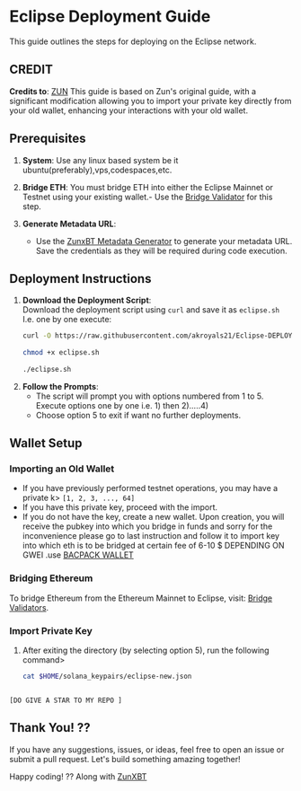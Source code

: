 # Eclipse Deployment Guide

This guide outlines the steps for deploying on the Eclipse network.

## CREDIT

**Credits to**:  [ZUN](x.com/Zunxbt) This guide is based on Zun's original guide, with a significant modification allowing you to import your private key directly from your old wallet, enhancing your interactions with your old wallet.

## Prerequisites

1. **System**: Use any linux based system be it ubuntu(preferably),vps,codespaces,etc.

2. **Bridge ETH**: You must bridge ETH into either the Eclipse Mainnet or Testnet using your existing wallet.- Use the [Bridge Validator](https://bridge.validators.wtf/) for this step.

3. **Generate Metadata URL**:
   - Use the [ZunxBT Metadata Generator](https://zunxbt.github.io/Eclipse/) to generate your metadata URL. Save the credentials as they will be required during code execution.

## Deployment Instructions

1. **Download the Deployment Script**:  
   Download the deployment script using `curl` and save it as `eclipse.sh` I.e. one by one execute:
   ```bash
   curl -O https://raw.githubusercontent.com/akroyals21/Eclipse-DEPLOY/refs/heads/main/eclipse.sh
    
   chmod +x eclipse.sh
    
   ./eclipse.sh

2. **Follow the Prompts**:
   - The script will prompt you with options numbered from 1 to 5. Execute options one by one i.e. 1) then 2).....4)
   - Choose option 5 to exit if want no further deployments.
## Wallet Setup
### Importing an Old Wallet
- If you have previously performed testnet operations, you may have a private k>
  `[1, 2, 3, ..., 64]`
- If you have this private key, proceed with the import.
- If you do not have the key, create a new wallet. Upon creation, you will receive the pubkey into which you bridge in funds and sorry for the inconvenience  please go to last instruction and follow it to import key into which eth is to be bridged at certain fee of 6-10 $ DEPENDING ON GWEI .use [BACPACK WALLET](https://chromewebstore.google.com/detail/backpack/aflkmfhebedbjioipglgcbcmnbpgliof)
### Bridging Ethereum
To bridge Ethereum from the Ethereum Mainnet to Eclipse, visit:
[Bridge Validators](https://bridge.validators.wtf/).
### Import Private Key
1. After exiting the directory (by selecting option 5), run the following command>
   ```bash
   cat $HOME/solana_keypairs/eclipse-new.json



`[DO GIVE A STAR TO MY REPO ]`

##  Thank You! ??
 

If you have any suggestions, issues, or ideas, feel free to open an issue or submit a pull request. Let's build something amazing together!

Happy coding! ?? Along with [ZunXBT](https://github.com/zunxbt)

